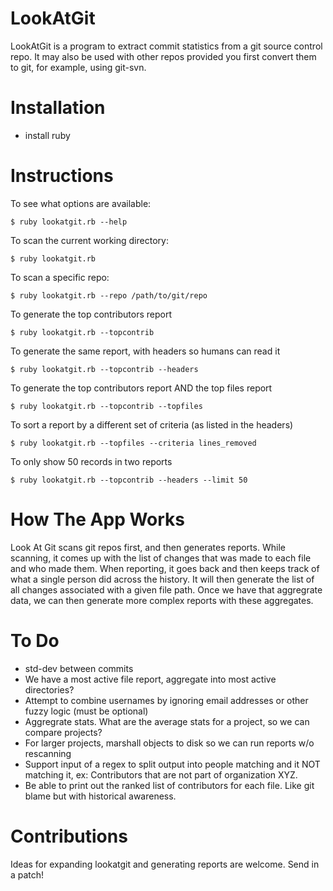 LookAtGit
=========

LookAtGit is a program to extract commit statistics from a git source control repo.
It may also be used with other repos provided you first convert them to git, for example, using git-svn.

Installation
============

* install ruby

Instructions
============

To see what options are available:

    $ ruby lookatgit.rb --help

To scan the current working directory:

    $ ruby lookatgit.rb 

To scan a specific repo:

    $ ruby lookatgit.rb --repo /path/to/git/repo

To generate the top contributors report

    $ ruby lookatgit.rb --topcontrib

To generate the same report, with headers so humans can read it

    $ ruby lookatgit.rb --topcontrib --headers

To generate the top contributors report AND the top files report

    $ ruby lookatgit.rb --topcontrib --topfiles

To sort a report by a different set of criteria (as listed in the headers)

    $ ruby lookatgit.rb --topfiles --criteria lines_removed

To only show 50 records in two reports

    $ ruby lookatgit.rb --topcontrib --headers --limit 50


How The App Works
=================

Look At Git scans git repos first, and then generates reports.
While scanning, it comes up with the list of changes that was made to each file and who made them.
When reporting, it goes back and then keeps track of what a single person did across the history.
It will then generate the list of all changes associated with a given file path.
Once we have that aggregrate data, we can then generate more complex reports with these aggregates.

To Do 
=====

* std-dev between commits
* We have a most active file report, aggregate into most active directories?
* Attempt to combine usernames by ignoring email addresses or other fuzzy logic (must be optional)
* Aggregrate stats.  What are the average stats for a project, so we can compare projects?
* For larger projects, marshall objects to disk so we can run reports w/o rescanning
* Support input of a regex to split output into people matching and it NOT matching it, ex:
  Contributors that are not part of organization XYZ.
* Be able to print out the ranked list of contributors for each file.  Like git blame but with historical awareness.

Contributions
=============

Ideas for expanding lookatgit and generating reports are welcome.  Send in a patch!
